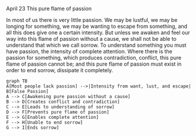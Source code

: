 April 23
This pure flame of passion

In most of us there is very little passion. We may be lustful, we may be longing for something, we may be wanting to escape from something, and all this does give one a certain intensity. But unless we awaken and feel our way into this flame of passion without a cause, we shall not be able to understand that which we call sorrow. To understand something you must have passion, the intensity of complete attention. Where there is the passion for something, which produces contradiction, conflict, this pure flame of passion cannot be; and this pure flame of passion must exist in order to end sorrow, dissipate it completely.

```mermaid
graph TB
A[Most people lack passion] -->|Intensity from want, lust, and escape| B[False Passion]
A --> C[Awakening pure passion without a cause]
B --> D[Creates conflict and contradiction]
C --> E[Leads to understanding of sorrow]
D --> F[Prevents pure flame of passion]
E --> G[Enables complete attention]
F --> H[Unable to end sorrow]
G --> I[Ends sorrow]
```